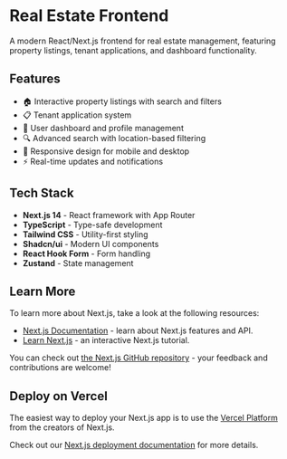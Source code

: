 # Real Estate Frontend

A modern React/Next.js frontend for real estate management, featuring property listings, tenant applications, and dashboard functionality.

## Features

- 🏠 Interactive property listings with search and filters
- 📋 Tenant application system
- 👤 User dashboard and profile management
- 🔍 Advanced search with location-based filtering
- 📱 Responsive design for mobile and desktop
- ⚡ Real-time updates and notifications

## Tech Stack

- **Next.js 14** - React framework with App Router
- **TypeScript** - Type-safe development
- **Tailwind CSS** - Utility-first styling
- **Shadcn/ui** - Modern UI components
- **React Hook Form** - Form handling
- **Zustand** - State management

## Learn More

To learn more about Next.js, take a look at the following resources:

- [Next.js Documentation](https://nextjs.org/docs) - learn about Next.js features and API.
- [Learn Next.js](https://nextjs.org/learn) - an interactive Next.js tutorial.

You can check out [the Next.js GitHub repository](https://github.com/vercel/next.js) - your feedback and contributions are welcome!

## Deploy on Vercel

The easiest way to deploy your Next.js app is to use the [Vercel Platform](https://vercel.com/new?utm_medium=default-template&filter=next.js&utm_source=create-next-app&utm_campaign=create-next-app-readme) from the creators of Next.js.

Check out our [Next.js deployment documentation](https://nextjs.org/docs/app/building-your-application/deploying) for more details.
